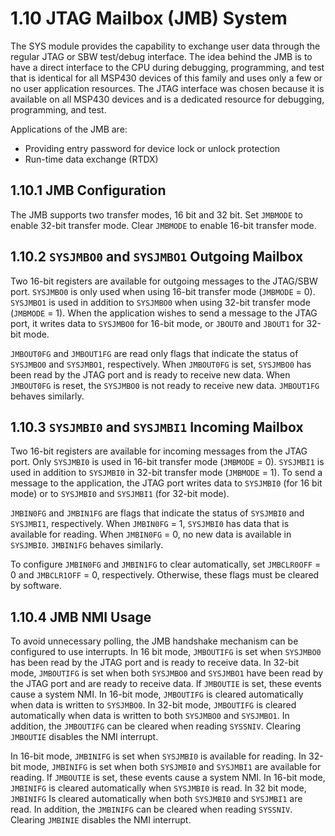 # 1.10 JTAG Mailbox (JMB) System

The SYS module provides the capability to exchange user data through the regular JTAG or SBW test/debug interface. The
idea behind the JMB is to have a direct interface to the CPU during debugging, programming, and test that is identical
for all MSP430 devices of this family and uses only a few or no user application resources. The JTAG interface was
chosen because it is available on all MSP430 devices and is a dedicated resource for debugging, programming, and test.

Applications of the JMB are:

- Providing entry password for device lock or unlock protection
- Run-time data exchange (RTDX)

## 1.10.1 JMB Configuration

The JMB supports two transfer modes, 16 bit and 32 bit. Set `JMBMODE` to enable 32-bit transfer mode. Clear `JMBMODE`
to enable 16-bit transfer mode.

## 1.10.2 `SYSJMBO0` and `SYSJMBO1` Outgoing Mailbox

Two 16-bit registers are available for outgoing messages to the JTAG/SBW port. `SYSJMBO0` is only used when using
16-bit transfer mode (`JMBMODE` = 0). `SYSJMBO1` is used in addition to `SYSJMBO0` when using 32-bit transfer mode
(`JMBMODE` = 1). When the application wishes to send a message to the JTAG port, it writes data to `SYSJMBO0` for
16-bit mode, or `JBOUT0` and `JBOUT1` for 32-bit mode.

`JMBOUT0FG` and `JMBOUT1FG` are read only flags that indicate the status of `SYSJMBO0` and `SYSJMBO1`, respectively.
When `JMBOUT0FG` is set, `SYSJMBO0` has been read by the JTAG port and is ready to receive new data. When `JMBOUT0FG`
is reset, the `SYSJMBO0` is not ready to receive new data. `JMBOUT1FG` behaves similarly.

## 1.10.3 `SYSJMBI0` and `SYSJMBI1` Incoming Mailbox

Two 16-bit registers are available for incoming messages from the JTAG port. Only `SYSJMBI0` is used in 16-bit
transfer mode (`JMBMODE` = 0). `SYSJMBI1` is used in addition to `SYSJMBI0` in 32-bit transfer mode (`JMBMODE` = 1). To
send a message to the application, the JTAG port writes data to `SYSJMBI0` (for 16 bit mode) or to `SYSJMBI0` and
`SYSJMBI1` (for 32-bit mode).

`JMBIN0FG` and `JMBIN1FG` are flags that indicate the status of `SYSJMBI0` and `SYSJMBI1`, respectively. When
`JMBIN0FG` = 1, `SYSJMBI0` has data that is available for reading. When `JMBIN0FG` = 0, no new data is available in
`SYSJMBI0`. `JMBIN1FG` behaves similarly.

To configure `JMBIN0FG` and `JMBIN1FG` to clear automatically, set `JMBCLR0OFF` = 0 and `JMBCLR1OFF` = 0, respectively.
Otherwise, these flags must be cleared by software.

## 1.10.4 JMB NMI Usage

To avoid unnecessary polling, the JMB handshake mechanism can be configured to use interrupts. In 16 bit mode,
`JMBOUTIFG` is set when `SYSJMBO0` has been read by the JTAG port and is ready to receive data. In 32-bit mode,
`JMBOUTIFG` is set when both `SYSJMBO0` and `SYSJMBO1` have been read by the JTAG port and are ready to receive data.
If `JMBOUTIE` is set, these events cause a system NMI. In 16-bit mode, `JMBOUTIFG` is cleared automatically when data
is written to `SYSJMBO0`. In 32-bit mode, `JMBOUTIFG` is cleared automatically when data is written to both `SYSJMBO0`
and `SYSJMBO1`. In addition, the `JMBOUTIFG` can be cleared when reading `SYSSNIV`. Clearing `JMBOUTIE` disables the
NMI interrupt.

In 16-bit mode, `JMBINIFG` is set when `SYSJMBI0` is available for reading. In 32-bit mode, `JMBINIFG` is set when both
`SYSJMBI0` and `SYSJMBI1` are available for reading. If `JMBOUTIE` is set, these events cause a system NMI. In
16-bit mode, `JMBINIFG` is cleared automatically when `SYSJMBI0` is read. In 32 bit mode, `JMBINIFG` Is cleared
automatically when both `SYSJMBI0` and `SYSJMBI1` are read. In addition, the `JMBINIFG` can be cleared when reading
`SYSSNIV`. Clearing `JMBINIE` disables the NMI interrupt.
